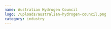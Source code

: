 ```yaml
---
name: Australian Hydrogen Council
logo: /uploads/australian-hydrogen-council.png
category: industry
---
```


